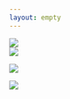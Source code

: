 ```yaml
---
layout: empty
---
```


<div class="landing-container">
<div class="general-landing">
<img class="psst" src="/fleurescence-website/assets/images/landing/psst-icon.svg"/>
<div class="d-flex">
<img class="click-here" src="/fleurescence-website/assets/images/landing/click-arrow.svg"/>

<a class="circle" href='/fleurescence-website/packs/'><img class="img-fluid" src="/fleurescence-website/assets/images/landing/circle.svg"/></a>

</div>
<img class="guy" src="/fleurescence-website/assets/images/landing/rufus-pattern.png"/>
</div>
</div>
